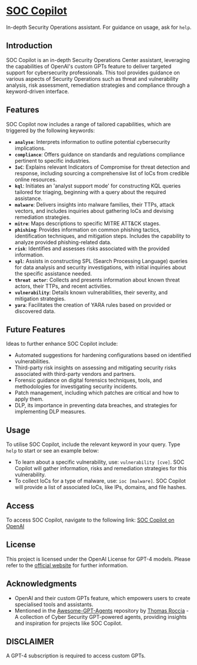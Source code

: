 # [SOC Copilot](https://chat.openai.com/g/g-qvSadylbt-soc-copilot)

In-depth Security Operations assistant. For guidance on usage, ask for `help`.

## Introduction

SOC Copilot is an in-depth Security Operations Center assistant, leveraging the capabilities of OpenAI's custom GPTs feature to deliver targeted support for cybersecurity professionals. This tool provides guidance on various aspects of Security Operations such as threat and vulnerability analysis, risk assessment, remediation strategies and compliance through a keyword-driven interface.

## Features

SOC Copilot now includes a range of tailored capabilities, which are triggered by the following keywords:

- **`analyse`**: Interprets information to outline potential cybersecurity implications.
- **`compliance`**: Offers guidance on standards and regulations compliance pertinent to specific industries.
- **`IoC`**: Explains relevant Indicators of Compromise for threat detection and response, including sourcing a comprehensive list of IoCs from credible online resources.
- **`kql`**: Initiates an 'analyst support mode' for constructing KQL queries tailored for triaging, beginning with a query about the required assistance.
- **`malware`**: Delivers insights into malware families, their TTPs, attack vectors, and includes inquiries about gathering IoCs and devising remediation strategies.
- **`mitre`**: Maps descriptions to specific MITRE ATT&CK stages.
- **`phishing`**: Provides information on common phishing tactics, identification techniques, and mitigation steps. Includes the capability to analyze provided phishing-related data.
- **`risk`**: Identifies and assesses risks associated with the provided information.
- **`spl`**: Assists in constructing SPL (Search Processing Language) queries for data analysis and security investigations, with initial inquiries about the specific assistance needed.
- **`threat actor`**: Collects and presents information about known threat actors, their TTPs, and recent activities.
- **`vulnerability`**: Details known vulnerabilities, their severity, and mitigation strategies.
- **`yara`**: Facilitates the creation of YARA rules based on provided or discovered data.

## Future Features

Ideas to further enhance SOC Copilot include:

- Automated suggestions for hardening configurations based on identified vulnerabilities.
- Third-party risk insights on assessing and mitigating security risks associated with third-party vendors and partners.
- Forensic guidance on digital forensics techniques, tools, and methodologies for investigating security incidents.
- Patch management, including which patches are critical and how to apply them.
- DLP, its importance in preventing data breaches, and strategies for implementing DLP measures.


## Usage

To utilise SOC Copilot, include the relevant keyword in your query. Type `help` to start or see an example below:

- To learn about a specific vulnerability, use: `vulnerability [cve]`. SOC Copilot will gather information, risks and remediation strategies for this vulnerability.
- To collect IoCs for a type of malware, use: `ioc [malware]`. SOC Copilot will provide a list of associated IoCs, like IPs, domains, and file hashes.

## Access

To access SOC Copilot, navigate to the following link: [SOC Copilot on OpenAI](https://chat.openai.com/g/g-qvSadylbt-soc-copilot)

## License

This project is licensed under the OpenAI License for GPT-4 models. Please refer to the [official website](https://openai.com/) for further information. 

## Acknowledgments

- OpenAI and their custom GPTs feature, which empowers users to create specialised tools and assistants.
- Mentioned in the [Awesome-GPT-Agents](https://github.com/fr0gger/Awesome-GPT-Agents) repository by [Thomas Roccia](https://github.com/fr0gger) - A collection of Cyber Security GPT-powered agents, providing insights and inspiration for projects like SOC Copilot.

## DISCLAIMER

A GPT-4 subscription is required to access custom GPTs.